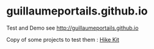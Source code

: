 # guillaumeportails.github.io
Test and Demo
see http://guillaumeportails.github.io

Copy of some projects to test them :
[Hike Kit](ta1718/index.html)
